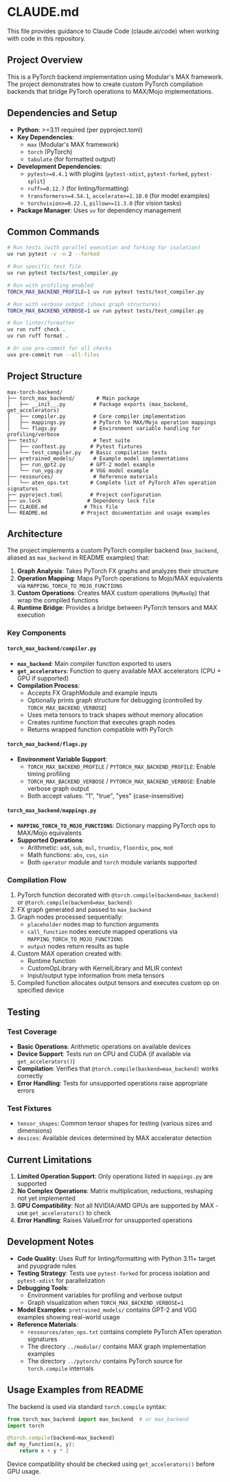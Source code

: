 # CLAUDE.md

This file provides guidance to Claude Code (claude.ai/code) when working with code in this repository.

## Project Overview

This is a PyTorch backend implementation using Modular's MAX framework. The project demonstrates how to create custom PyTorch compilation backends that bridge PyTorch operations to MAX/Mojo implementations.

## Dependencies and Setup

- **Python**: >=3.11 required (per pyproject.toml)
- **Key Dependencies**: 
  - `max` (Modular's MAX framework)
  - `torch` (PyTorch)
  - `tabulate` (for formatted output)
- **Development Dependencies**:
  - `pytest>=8.4.1` with plugins (`pytest-xdist`, `pytest-forked`, `pytest-split`)
  - `ruff>=0.12.7` (for linting/formatting)
  - `transformers>=4.54.1`, `accelerate>=1.10.0` (for model examples)
  - `torchvision>=0.22.1`, `pillow>=11.3.0` (for vision tasks)
- **Package Manager**: Uses `uv` for dependency management

## Common Commands

```bash
# Run tests (with parallel execution and forking for isolation)
uv run pytest -v -n 2 --forked

# Run specific test file
uv run pytest tests/test_compiler.py

# Run with profiling enabled
TORCH_MAX_BACKEND_PROFILE=1 uv run pytest tests/test_compiler.py

# Run with verbose output (shows graph structures)
TORCH_MAX_BACKEND_VERBOSE=1 uv run pytest tests/test_compiler.py

# Run linter/formatter
uv run ruff check .
uv run ruff format .

# Or use pre-commit for all checks
uvx pre-commit run --all-files
```

## Project Structure

```
max-torch-backend/
├── torch_max_backend/       # Main package
│   ├── __init__.py         # Package exports (max_backend, get_accelerators)
│   ├── compiler.py         # Core compiler implementation
│   ├── mappings.py         # PyTorch to MAX/Mojo operation mappings
│   └── flags.py            # Environment variable handling for profiling/verbose
├── tests/                  # Test suite
│   ├── conftest.py        # Pytest fixtures
│   └── test_compiler.py   # Basic compilation tests
├── pretrained_models/      # Example model implementations
│   ├── run_gpt2.py        # GPT-2 model example
│   └── run_vgg.py         # VGG model example
├── ressources/             # Reference materials
│   └── aten_ops.txt       # Complete list of PyTorch ATen operation signatures
├── pyproject.toml         # Project configuration
├── uv.lock               # Dependency lock file
├── CLAUDE.md            # This file
└── README.md           # Project documentation and usage examples
```

## Architecture

The project implements a custom PyTorch compiler backend (`max_backend`, aliased as `max_backend` in README examples) that:

1. **Graph Analysis**: Takes PyTorch FX graphs and analyzes their structure
2. **Operation Mapping**: Maps PyTorch operations to Mojo/MAX equivalents via `MAPPING_TORCH_TO_MOJO_FUNCTIONS`
3. **Custom Operations**: Creates MAX custom operations (`MyMaxOp`) that wrap the compiled functions
4. **Runtime Bridge**: Provides a bridge between PyTorch tensors and MAX execution

### Key Components

#### `torch_max_backend/compiler.py`
- **`max_backend`**: Main compiler function exported to users
- **`get_accelerators`**: Function to query available MAX accelerators (CPU + GPU if supported)
- **Compilation Process**: 
  - Accepts FX GraphModule and example inputs
  - Optionally prints graph structure for debugging (controlled by `TORCH_MAX_BACKEND_VERBOSE`)
  - Uses meta tensors to track shapes without memory allocation
  - Creates runtime function that executes graph nodes
  - Returns wrapped function compatible with PyTorch

#### `torch_max_backend/flags.py`
- **Environment Variable Support**:
  - `TORCH_MAX_BACKEND_PROFILE` / `PYTORCH_MAX_BACKEND_PROFILE`: Enable timing profiling
  - `TORCH_MAX_BACKEND_VERBOSE` / `PYTORCH_MAX_BACKEND_VERBOSE`: Enable verbose graph output
  - Both accept values: "1", "true", "yes" (case-insensitive)

#### `torch_max_backend/mappings.py`
- **`MAPPING_TORCH_TO_MOJO_FUNCTIONS`**: Dictionary mapping PyTorch ops to MAX/Mojo equivalents
- **Supported Operations**:
  - Arithmetic: `add`, `sub`, `mul`, `truediv`, `floordiv`, `pow`, `mod`
  - Math functions: `abs`, `cos`, `sin`
  - Both `operator` module and `torch` module variants supported

### Compilation Flow

1. PyTorch function decorated with `@torch.compile(backend=max_backend)` or `@torch.compile(backend=max_backend)`
2. FX graph generated and passed to `max_backend`
3. Graph nodes processed sequentially:
   - `placeholder` nodes map to function arguments
   - `call_function` nodes execute mapped operations via `MAPPING_TORCH_TO_MOJO_FUNCTIONS`
   - `output` nodes return results as tuple
4. Custom MAX operation created with:
   - Runtime function
   - CustomOpLibrary with KernelLibrary and MLIR context
   - Input/output type information from meta tensors
5. Compiled function allocates output tensors and executes custom op on specified device

## Testing

### Test Coverage
- **Basic Operations**: Arithmetic operations on available devices
- **Device Support**: Tests run on CPU and CUDA (if available via `get_accelerators()`)
- **Compilation**: Verifies that `@torch.compile(backend=max_backend)` works correctly
- **Error Handling**: Tests for unsupported operations raise appropriate errors

### Test Fixtures  
- `tensor_shapes`: Common tensor shapes for testing (various sizes and dimensions)
- `devices`: Available devices determined by MAX accelerator detection

## Current Limitations

1. **Limited Operation Support**: Only operations listed in `mappings.py` are supported
2. **No Complex Operations**: Matrix multiplication, reductions, reshaping not yet implemented  
3. **GPU Compatibility**: Not all NVIDIA/AMD GPUs are supported by MAX - use `get_accelerators()` to check
4. **Error Handling**: Raises ValueError for unsupported operations

## Development Notes

- **Code Quality**: Uses Ruff for linting/formatting with Python 3.11+ target and pyupgrade rules
- **Testing Strategy**: Tests use `pytest-forked` for process isolation and `pytest-xdist` for parallelization
- **Debugging Tools**: 
  - Environment variables for profiling and verbose output
  - Graph visualization when `TORCH_MAX_BACKEND_VERBOSE=1`
- **Model Examples**: `pretrained_models/` contains GPT-2 and VGG examples showing real-world usage
- **Reference Materials**: 
  - `ressources/aten_ops.txt` contains complete PyTorch ATen operation signatures
  - The directory `../modular/` contains MAX graph implementation examples
  - The directory `../pytorch/` contains PyTorch source for `torch.compile` internals

## Usage Examples from README

The backend is used via standard `torch.compile` syntax:

```python
from torch_max_backend import max_backend  # or max_backend
import torch

@torch.compile(backend=max_backend)
def my_function(x, y):
    return x + y * 2
```

Device compatibility should be checked using `get_accelerators()` before GPU usage.
